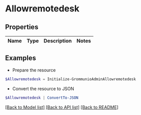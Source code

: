 # Allowremotedesk
## Properties

Name | Type | Description | Notes
------------ | ------------- | ------------- | -------------

## Examples

- Prepare the resource
```powershell
$Allowremotedesk = Initialize-GrommunioAdminAllowremotedesk 
```

- Convert the resource to JSON
```powershell
$Allowremotedesk | ConvertTo-JSON
```

[[Back to Model list]](../README.md#documentation-for-models) [[Back to API list]](../README.md#documentation-for-api-endpoints) [[Back to README]](../README.md)

